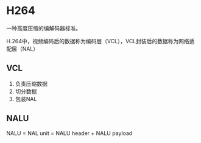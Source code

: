 # H264

一种高度压缩的编解码器标准。

H.264中，视频编码后的数据称为编码层（VCL），VCL封装后的数据称为网络适配层（NAL）

## VCL

1. 负责压缩数据
2. 切分数据
3. 包装NAL

## NALU

NALU = NAL unit = NALU header + NALU payload
